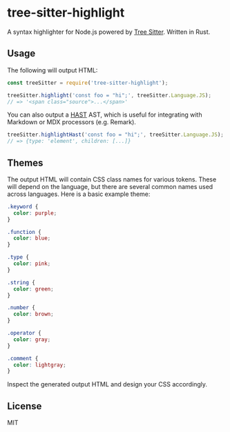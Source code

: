 # tree-sitter-highlight

A syntax highlighter for Node.js powered by [Tree Sitter](https://github.com/tree-sitter/tree-sitter). Written in Rust.

## Usage

The following will output HTML:

```js
const treeSitter = require('tree-sitter-highlight');

treeSitter.highlight('const foo = "hi";', treeSitter.Language.JS);
// => '<span class="source">...</span>'
```

You can also output a [HAST](https://github.com/syntax-tree/hast) AST, which is useful for integrating with Markdown or MDX processors (e.g. Remark).

```js
treeSitter.highlightHast('const foo = "hi";', treeSitter.Language.JS);
// => {type: 'element', children: [...]}
```

## Themes

The output HTML will contain CSS class names for various tokens. These will depend on the language, but there are several common names used across languages. Here is a basic example theme:

```css
.keyword {
  color: purple;
}

.function {
  color: blue;
}

.type {
  color: pink;
}

.string {
  color: green;
}

.number {
  color: brown;
}

.operator {
  color: gray;
}

.comment {
  color: lightgray;
}
```

Inspect the generated output HTML and design your CSS accordingly.

## License

MIT
